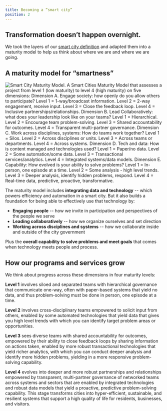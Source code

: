 ```yaml
---
title: Becoming a “smart city”
position: 2
---
```


## Transformation doesn’t happen overnight.

We took the layers of our [smart city definition](projects/smart-city/about/vision.md) and adapted them into a maturity model to help us think about where we are and where we are going. 

## A maturity model for “smartness”

![Smart City Maturity Model. A Smart Cities Maturity Model that assesses a project from level 1 (low maturity) to level 4 (high maturity) on five dimensions:
Dimension A. Engage society: how openly do you allow others to participate? Level 1 = 1-way/broadcast information. Level 2 = 2-way engagement, receive input. Level 3 = Close the feedback loop. Level 4 = Inclusive partnerships/relationships.
Dimension B. Lead Collaboratively: what does your leadership look like on your teams? Level 1 = Hierarchical. Level 2 = Encourage team problem-solving. Level 3 = Shared accountability for outcomes. Level 4 = Transparent multi-partner governance.
Dimension C. Work across disciplines, systems: How do teams work together? Level 1 = Silos. Level 2 = Across disciplines or units. Level 3 = Across teams or departments. Level 4 = Across systems.
Dimension D. Tech and data: How is content managed and technologies used? Level 1 = Paper/no data. Level 2 = Some automation/some data. Level 3 = Transactional services/analytics. Level 4 = Integrated systems/data models.
Dimension E. Capability: How evolved is your ability to solve problems? Level 1 = In-person, one episode at a time. Level 2 = Some analysis - high level trends. Level 3 = Deeper analysis, identify hidden problems, respond. Level 4 = Real-time data, predictive, proactive, transformative.](/assets/img/projects/smart-city/Maturity-model.png)

The maturity model includes **integrating data and technology** -- which powers efficiency and automation in a smart city. But it also builds a foundation for being able to effectively use that technology by: 

* **Engaging people** -- how we invite in participation and perspectives of the people we serve
* **Leading collaboratively** -- how we organize ourselves and set direction
* **Working across disciplines and systems** -- how we collaborate inside and outside of the city government

Plus the **overall capability to solve problems and meet goals** that comes when technology meets people and process. 

## How our programs and services grow

We think about progress across these dimensions in four maturity levels: 

**Level 1** involves siloed and separated teams with hierarchical governance that communicate one-way, often with paper-based systems that yield no data, and thus problem-solving must be done in person, one episode at a time.

**Level 2** involves cross-disciplinary teams empowered to solicit input from others, enabled by some automated technologies that yield data that gives you high level trends with which you can identify target problem areas or opportunities.

**Level 3** sees diverse teams with shared accountability for outcomes, empowered by their ability to close feedback loops by sharing information on actions taken, enabled by more robust transactional technologies that yield richer analytics, with which you can conduct deeper analysis and identify more hidden problems, yielding in a more responsive problem-solving capability.

**Level 4** evolves into deeper and more robust partnerships and relationships empowered by transparent, multi-partner governance of networked teams across systems and sectors that are enabled by integrated technologies and robust data models that yield a proactive, predictive problem-solving capability. This stage transforms cities into hyper-efficient, sustainable, and resilient systems that support a high quality of life for residents, businesses, and visitors.
